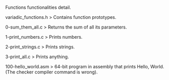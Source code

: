 Functions functionalities detail.

variadic_functions.h > Contains function prototypes.

0-sum_them_all.c > Returns the sum of all its parameters.

1-print_numbers.c > Prints numbers.

2-print_strings.c > Prints strings.

3-print_all.c > Prints anything.

100-hello_world.asm > 64-bit program in assembly that prints Hello, World. (The checker compiler command is wrong).
